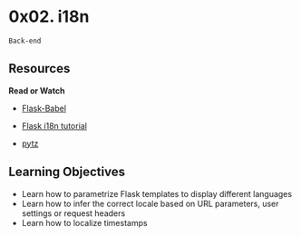 # 0x02. i18n

`Back-end`

## Resources

**Read or Watch**

- [Flask-Babel](https://web.archive.org/web/20201111174034/https://flask-babel.tkte.ch/)

- [Flask i18n tutorial](https://blog.miguelgrinberg.com/post/the-flask-mega-tutorial-part-xiii-i18n-and-l10n)

- [pytz](https://pypi.org/project/pytz/)

## Learning Objectives

- Learn how to parametrize Flask templates to display different languages
- Learn how to infer the correct locale based on URL parameters, user settings or request headers
- Learn how to localize timestamps
